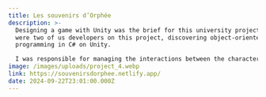 ```yaml
---
title: Les souvenirs d’Orphée
description: >-
  Designing a game with Unity was the brief for this university project. There
  were two of us developers on this project, discovering object-oriented
  programming in C# on Unity.

  I was responsible for managing the interactions between the character and the collectable elements in the game. I was also responsible for managing the addition of items to the inventory and the conditions for adding vitality points.
image: /images/uploads/project_4.webp
link: https://souvenirsdorphee.netlify.app/
date: 2024-09-22T23:01:00.000Z
---
```

